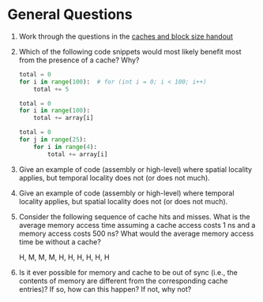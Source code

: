 # General Questions

1. Work through the questions in the
   [caches and block size handout](/handouts/block-cache-handout.pdf)

2. Which of the following code snippets would most likely benefit most from
   the presence of a cache?
   Why?

   ```python
   total = 0
   for i in range(100):  # for (int i = 0; i < 100; i++)
       total += 5
   ```

   ```python
   total = 0
   for i in range(100):
       total += array[i]
   ```

   ```python
   total = 0
   for j in range(25):
       for i in range(4):
           total += array[i]
   ```

3. Give an example of code (assembly or high-level) where spatial locality
   applies,
   but temporal locality does not (or does not much).

4. Give an example of code (assembly or high-level) where temporal locality
   applies,
   but spatial locality does not (or does not much).

5. Consider the following sequence of cache hits and misses.
   What is the average memory access time assuming a cache access costs 1 ns
   and a memory access costs 500 ns?
   What would the average memory access time be without a cache?

   H, M, M, M, H, H, H, H, H, H

6. Is it ever possible for memory and cache to be out of sync
   (i.e., the contents of memory are different from the corresponding cache
   entries)?
   If so, how can this happen?
   If not, why not?

<!--
7. Try the not-for-credit cache activities posted to PL.
   Repeat them a few times until you are comfortable.

8. Consider wrapping Christmas presents with two friends.
   To wrap a present,
   you need to cut the paper to the correct size,
   fold it around the present,
   and then tape the paper on.

   If you have many presents to wrap but only one pair of scissors and one
   roll of tape,
   explain the three of you could work together to get the presents wrapped
   faster.

9. In the above scenario,
   would you be able to wrap presents three times as quickly as one of you
   could individually?
   Why or why not?

10. Assuming it takes 10 seconds to cut, 30 seconds to wrap, and 5 seconds to
    tape,
    how long will it take you to wrap 1 present?
    5 presents?
    (For this question,
    assume the time to hand the present from one person to the next can be
    ignored.)

11. Consider the same scenario,
    except you have three pairs of scissors,
    three rolls of paper,
    and three tape holders.
    How would this change your answers to any of the previous questions,
    if at all?

12. Come up with a real-life example of pipelining that you might see
    (it doesn't need to be anything practical,
    though you might be surprised how often the idea can come up).
    Discuss with your groupmates and explain why it is a pipeline,
    how well it would increase throughput,
    and so on.

![pipelined processor](images/pipelined-processor.png)

13. The processor above is split into five stages.
    Ideally, how would this change
    * the latency?
    * the throughput?

    In practice, give one or two reasons why the throughput will not be improved 
    by the ideal amount.

14. Imagine if the control signals were not pipelined along with the rest of
    the instruction.
    Instead, whatever is currently in the decode stage determines the control
    signals throughout the ciruit.
    What could go wrong if you have an `add` instruction in the Memory stage
    and a `sw` instruction in the Decode stage?
    
15. Consider the same scenario,
    but you now have an `add` instruction in the Execute stage
    and an `addi` instruction in the Decode stage?
    
![example code](images/pipeline-example-code.png)

16. Consider the image above.
    Explain what is happening in the Execute stage of the pipeline during
    cycle 5.
    For example, which instruction is in that stage,
    what are the operands to the ALU,
    how are the control wires set,
    and so on.

17. During cycle 6 of the above image,
    what is happening in the Fetch stage?

18. The pipelined MIPS process we learned about in lecture has 5 stages.
    If we added a 6th stage,
    would throughput be improved?
    Why or why not?
    What about latency?

19. With a five-stage pipeline,
    how many instructions will the processor complete in the first 8 cycles?

20. With a five-stage pipeline and a clock cycle of 200 ps,
     what is the long-term throughput of the processor?

21. According to the textbook,
    the Fetch and Memory stages are the slowest stages of the pipeline.
    If we were to slow down the ALU slightly,
    would this affect the throughput of the processor?
    Why or why not?
-->
